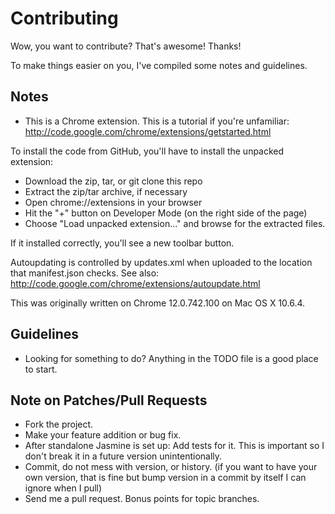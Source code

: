 Contributing
============

Wow, you want to contribute?  That's awesome!  Thanks!

To make things easier on you, I've compiled some notes and guidelines.

Notes
-----

* This is a Chrome extension.  This is a tutorial if you're unfamiliar:  http://code.google.com/chrome/extensions/getstarted.html

To install the code from GitHub, you'll have to install the unpacked extension:

* Download the zip, tar, or git clone this repo
* Extract the zip/tar archive, if necessary
* Open chrome://extensions in your browser
* Hit the "+" button on Developer Mode (on the right side of the page)
* Choose "Load unpacked extension..." and browse for the extracted files.

If it installed correctly, you'll see a new toolbar button.

Autoupdating is controlled by updates.xml when uploaded to the location that manifest.json checks.  See also: http://code.google.com/chrome/extensions/autoupdate.html

This was originally written on Chrome 12.0.742.100 on Mac OS X 10.6.4.

Guidelines
----------

* Looking for something to do?  Anything in the TODO file is a good place to start.

Note on Patches/Pull Requests
-----------------------------
 
* Fork the project.
* Make your feature addition or bug fix.
* After standalone Jasmine is set up: Add tests for it. This is important so I don't break it in a future version unintentionally.
* Commit, do not mess with version, or history.  (if you want to have your own version, that is fine but bump version in a commit by itself I can ignore when I pull)
* Send me a pull request. Bonus points for topic branches.
